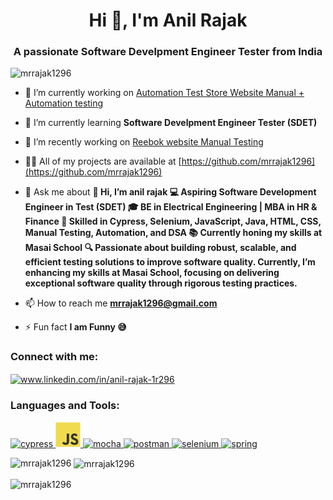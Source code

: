<h1 align="center">Hi 👋, I'm Anil Rajak</h1>
<h3 align="center">A passionate Software Develpment Engineer Tester from India</h3>

<p align="left"> <img src="https://komarev.com/ghpvc/?username=mrrajak1296&label=Profile%20views&color=0e75b6&style=flat" alt="mrrajak1296" /> </p>

- 🔭 I’m currently working on [Automation Test Store Website Manual + Automation testing](https://github.com/mrrajak1296/Automation)

- 🌱 I’m currently learning **Software Develpment Engineer Tester (SDET)**

- 🔭 I’m recently working on [Reebok website Manual Testing](https://github.com/mrrajak1296/mrrajak1296)

- 👨‍💻 All of my projects are available at [https://github.com/mrrajak1296](https://github.com/mrrajak1296)

- 💬 Ask me about **👋 Hi, I’m anil rajak 💻 Aspiring Software Development Engineer in Test (SDET) 🎓 BE in Electrical Engineering | MBA in HR & Finance 🚀 Skilled in Cypress, Selenium, JavaScript, Java, HTML, CSS, Manual Testing, Automation, and DSA 📚 Currently honing my skills at Masai School 🔍 Passionate about building robust, scalable, and efficient testing solutions to improve software quality. Currently, I’m enhancing my skills at Masai School, focusing on delivering exceptional software quality through rigorous testing practices.**

- 📫 How to reach me **mrrajak1296@gmail.com**

- ⚡ Fun fact **I am Funny 😅**

<h3 align="left">Connect with me:</h3>
<p align="left">
<a href="https://linkedin.com/in/www.linkedin.com/in/anil-rajak-1r296" target="blank"><img align="center" src="https://raw.githubusercontent.com/rahuldkjain/github-profile-readme-generator/master/src/images/icons/Social/linked-in-alt.svg" alt="www.linkedin.com/in/anil-rajak-1r296" height="30" width="40" /></a>
</p>

<h3 align="left">Languages and Tools:</h3>
<p align="left"> <a href="https://www.cypress.io" target="_blank" rel="noreferrer"> <img src="https://raw.githubusercontent.com/simple-icons/simple-icons/6e46ec1fc23b60c8fd0d2f2ff46db82e16dbd75f/icons/cypress.svg" alt="cypress" width="40" height="40"/> </a> <a href="https://developer.mozilla.org/en-US/docs/Web/JavaScript" target="_blank" rel="noreferrer"> <img src="https://raw.githubusercontent.com/devicons/devicon/master/icons/javascript/javascript-original.svg" alt="javascript" width="40" height="40"/> </a> <a href="https://mochajs.org" target="_blank" rel="noreferrer"> <img src="https://www.vectorlogo.zone/logos/mochajs/mochajs-icon.svg" alt="mocha" width="40" height="40"/> </a> <a href="https://postman.com" target="_blank" rel="noreferrer"> <img src="https://www.vectorlogo.zone/logos/getpostman/getpostman-icon.svg" alt="postman" width="40" height="40"/> </a> <a href="https://www.selenium.dev" target="_blank" rel="noreferrer"> <img src="https://raw.githubusercontent.com/detain/svg-logos/780f25886640cef088af994181646db2f6b1a3f8/svg/selenium-logo.svg" alt="selenium" width="40" height="40"/> </a> <a href="https://spring.io/" target="_blank" rel="noreferrer"> <img src="https://www.vectorlogo.zone/logos/springio/springio-icon.svg" alt="spring" width="40" height="40"/> </a> </p>

<p><img align="left" src="https://github-readme-stats.vercel.app/api/top-langs?username=mrrajak1296&show_icons=true&locale=en&layout=compact" alt="mrrajak1296" /></p>

<p>&nbsp;<img align="center" src="https://github-readme-stats.vercel.app/api?username=mrrajak1296&show_icons=true&locale=en" alt="mrrajak1296" /></p>

<p><img align="center" src="https://github-readme-streak-stats.herokuapp.com/?user=mrrajak1296&" alt="mrrajak1296" /></p>

